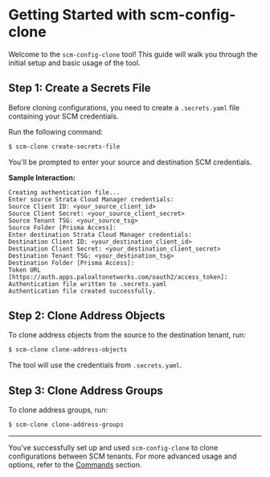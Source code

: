 # Getting Started with scm-config-clone

Welcome to the `scm-config-clone` tool! This guide will walk you through the initial setup and basic usage of the tool.

## Step 1: Create a Secrets File

Before cloning configurations, you need to create a `.secrets.yaml` file containing your SCM credentials.

Run the following command:

<div class="termy">

<!-- termynal -->
```bash
$ scm-clone create-secrets-file
```
</div>

You'll be prompted to enter your source and destination SCM credentials.

**Sample Interaction:**

```
Creating authentication file...
Enter source Strata Cloud Manager credentials:
Source Client ID: <your_source_client_id>
Source Client Secret: <your_source_client_secret>
Source Tenant TSG: <your_source_tsg>
Source Folder [Prisma Access]:
Enter destination Strata Cloud Manager credentials:
Destination Client ID: <your_destination_client_id>
Destination Client Secret: <your_destination_client_secret>
Destination Tenant TSG: <your_destination_tsg>
Destination Folder [Prisma Access]:
Token URL [https://auth.apps.paloaltonetworks.com/oauth2/access_token]:
Authentication file written to .secrets.yaml
Authentication file created successfully.
```

## Step 2: Clone Address Objects

To clone address objects from the source to the destination tenant, run:

<div class="termy">

<!-- termynal -->
```bash
$ scm-clone clone-address-objects
```
</div>

The tool will use the credentials from `.secrets.yaml`.

## Step 3: Clone Address Groups

To clone address groups, run:

<div class="termy">

<!-- termynal -->
```bash
$ scm-clone clone-address-groups
```
</div>

---

You've successfully set up and used `scm-config-clone` to clone configurations between SCM tenants. For more advanced usage and options, refer to the [Commands](commands.md) section.
